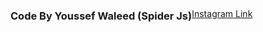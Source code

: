 <html>
<head>
  <meta charset="utf-8"/>
  <title>SpiderTool</title>
</head>
<body>
  <div style='display:flex;align-items:center;justifiy-content:center'>
  <h3>Code By Youssef Waleed (Spider Js)</h3>
  <a href="https://www.instagram.com/youssef_waleed_232/">Instagram Link </a>
  </div>

</body>
</html>

